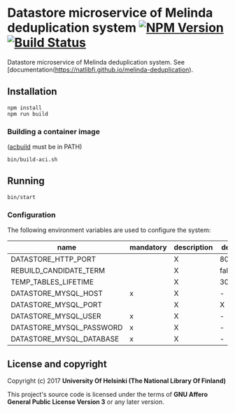 # Datastore microservice of Melinda deduplication system [![NPM Version](https://img.shields.io/npm/v/@natlibfi/melinda-deduplication-datastore.svg)](https://npmjs.org/package/@natlibfi/melinda-deduplication-datastore) [![Build Status](https://travis-ci.org/NatLibFi/melinda-deduplication-datastore.svg)](https://travis-ci.org/NatLibFi/melinda-deduplication-datastore)

Datastore microservice of Melinda deduplication system. See [documentation(https://natlibfi.github.io/melinda-deduplication).

## Installation
```
npm install
npm run build
```

### Building a container image
([acbuild](https://github.com/containers/build) must be in PATH)
```
bin/build-aci.sh
```

## Running
```
bin/start
```

### Configuration
The following environment variables are used to configure the system:

| name | mandatory | description | default |
|---|---|---|---|
| DATASTORE_HTTP_PORT | | X | 8080 |
| REBUILD_CANDIDATE_TERM | | X | false |
| TEMP_TABLES_LIFETIME | | X | 300000 |
| DATASTORE_MYSQL_HOST | x | X | -
| DATASTORE_MYSQL_PORT |  | X | X
| DATASTORE_MYSQL_USER | x | X | -
| DATASTORE_MYSQL_PASSWORD | x | X | -
| DATASTORE_MYSQL_DATABASE | x | X | -

## License and copyright

Copyright (c) 2017 **University Of Helsinki (The National Library Of Finland)**

This project's source code is licensed under the terms of **GNU Affero General Public License Version 3** or any later version.